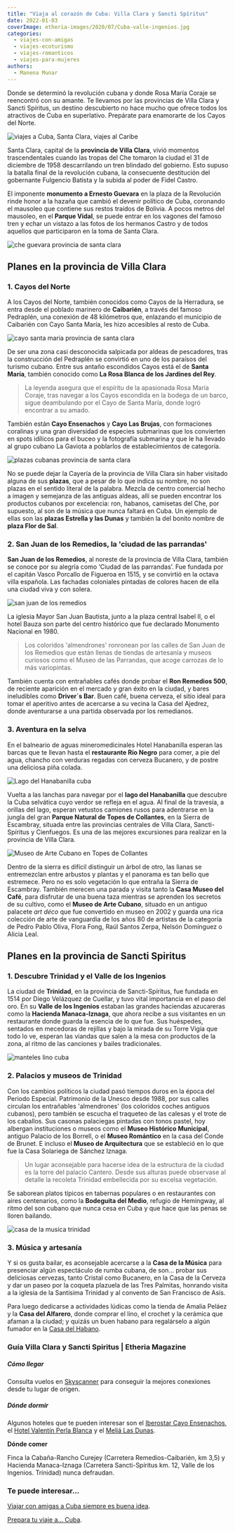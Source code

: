 ```yaml
---
title: "Viaja al corazón de Cuba: Villa Clara y Sancti Spíritus"
date: 2022-01-03
coverImage: etheria-images/2020/07/Cuba-valle-ingenios.jpg
categories: 
  - viajes-con-amigas
  - viajes-ecoturismo
  - viajes-romanticos
  - viajes-para-mujeres
authors: 
  - Manena Munar
---
```


Donde se determinó la revolución cubana y donde Rosa María Coraje se reencontró con su amante. Te llevamos por las provincias de Villa Clara y Sancti Spíritus, un destino descubierto no hace mucho que ofrece todos los atractivos de Cuba en superlativo. Prepárate para enamorarte de los Cayos del Norte.

![viajes a Cuba, Santa Clara, viajes al Caribe](etheria-images/2020/07/Cuba-valle-ingenios-900x565.jpg "Valle de los Ingenios, en la provincia de Sancti Spíritus.")

Santa Clara, capital de la **provincia de Villa Clara**, vivió momentos trascendentales 
cuando las tropas del Che tomaron la ciudad el 31 de diciembre de 1958 descarrilando un 
tren blindado del gobierno. Esto supuso la batalla final de la revolución cubana, la 
consecuente destitución del gobernante Fulgencio Batista y la subida al poder de Fidel 
Castro. 

El imponente **monumento a Ernesto Guevara** en la plaza de la Revolución rinde honor a 
la hazaña que cambió el devenir político de Cuba, coronando el mausoleo que contiene sus 
restos traídos de Bolivia. A pocos metros del mausoleo, en el **Parque Vidal**, se puede 
entrar en los vagones del famoso tren y echar un vistazo a las fotos de los hermanos 
Castro y de todos aquellos que participaron en la toma de Santa Clara. 

![che guevara provincia de santa clara](etheria-images/2020/07/santa-clara-che-900x614.jpg "Vagón-Museo del tren blindado en el Parque Vidal de Santa Clara.")

## Planes en la provincia de Villa Clara

### 1\. Cayos del Norte

A los Cayos del Norte, también conocidos como Cayos de la Herradura, se entra desde el 
poblado marinero de **Caibarién**, a través del famoso Pedraplén, una conexión de 48 
kilómetros que, enlazando el municipio de Caibarién con Cayo Santa María, les hizo 
accesibles al resto de Cuba. 

![cayo santa maria provincia de santa clara](etheria-images/2020/07/cuba-cayo-santa-maria-900x600.jpg "Flamencos en el cayo de Santa María.")

De ser una zona casi desconocida salpicada por aldeas de pescadores, tras la 
construcción del Pedraplén se convirtió en uno de los paraísos del turismo cubano. Entre 
sus antaño escondidos Cayos está el de **Santa María**, también conocido como **La Rosa 
Blanca de los Jardines del Rey**. 

> La leyenda asegura que el espíritu de la apasionada Rosa María Coraje, tras navegar a 
> los Cayos escondida en la bodega de un barco, sigue deambulando por el Cayo de Santa 
> María, donde logró encontrar a su amado. 

También están **Cayo Ensenachos** y **Cayo Las Brujas**, con formaciones coralinas y una 
gran diversidad de especies submarinas que los convierten en spots idílicos para el 
buceo y la fotografía submarina y que le ha llevado al grupo cubano La Gaviota a 
poblarlos de establecimientos de categoría. 

![plazas cubanas provincia de santa clara](etheria-images/2020/07/Santa-Clara-Cuba-plazas-900x600.jpg "El jolgorio está asegurado en las famosas plazas cubanas.")

No se puede dejar la Cayería de la provincia de Villa Clara sin haber visitado alguna de 
sus **plazas**, que a pesar de lo que indica su nombre, no son plazas en el sentido 
literal de la palabra. Mezcla de centro comercial hecho a imagen y semejanza de las 
antiguas aldeas, allí se pueden encontrar los productos cubanos por excelencia: ron, 
habanos, camisetas del Che, por supuesto, al son de la música que nunca faltará en Cuba. 
Un ejemplo de ellas son las **plazas Estrella y las Dunas** y también la del bonito 
nombre de **plaza Flor de Sal**. 

### 2\. San Juan de los Remedios, la 'ciudad de las parrandas'

**San Juan de los Remedios**, al noreste de la provincia de Villa Clara, también se 
conoce por su alegría como ‘Ciudad de las parrandas’. Fue fundada por el capitán Vasco 
Porcallo de Figueroa en 1515, y se convirtió en la octava villa española. Las fachadas 
coloniales pintadas de colores hacen de ella una ciudad viva y con solera. 

![san juan de los remedios](etheria-images/2020/07/Santa-Clara-san-juan-de-los-ingenios-900x581.jpg "San Juan de los Remedios o la 'Ciudad de las parrandas'.")

La iglesia Mayor San Juan Bautista, junto a la plaza central Isabel II, o el hotel Bauza 
son parte del centro histórico que fue declarado Monumento Nacional en 1980. 

> Los coloridos 'almendrones' ronronean por las calles de San Juan de los Remedios que 
> están llenas de tiendas de artesanía y museos curiosos como el Museo de las Parrandas, 
> que acoge carrozas de lo más variopintas. 

También cuenta con entrañables cafés donde probar el **Ron Remedios 500**, de reciente 
aparición en el mercado y gran éxito en la ciudad, y bares ineludibles como **Driver´s 
Bar**. Buen café, buena cerveza, el sitio ideal para tomar el aperitivo antes de 
acercarse a su vecina la Casa del Ajedrez, donde aventurarse a una partida observada por 
los remedianos. 

### 3\. Aventura en la selva

En el balneario de aguas mineromedicinales Hotel Hanabanilla esperan las barcas que te 
llevan hasta el **restaurante Río Negro** para comer, a pie del agua, chancho con 
verduras regadas con cerveza Bucanero, y de postre una deliciosa piña colada. 

![Lago del Hanabanilla cuba](etheria-images/2020/07/Santa-Clara-lago-habanilla-900x600.jpg "Lago del Hanabanilla.")

Vuelta a las lanchas para navegar por el **lago del Hanabanilla** que descubre la Cuba 
selvática cuyo verdor se refleja en el agua. Al final de la travesía, a orillas del 
lago, esperan vetustos camiones rusos para adentrarse en la jungla del gran **Parque 
Natural de Topes de Collantes**, en la Sierra de Escambray, situada entre las provincias 
centrales de Villa Clara, Sancti-Spíritus y Cienfuegos. Es una de las mejores 
excursiones para realizar en la provincia de Villa Clara. 

![Museo de Arte Cubano en Topes de Collantes](etheria-images/2020/07/Santa-Clara-Museo-arte-cubano-900x922.jpg "Museo de Arte Cubano en Topes de Collantes.")

Dentro de la sierra es difícil distinguir un árbol de otro, las lianas se entremezclan 
entre arbustos y plantas y el panorama es tan bello que estremece. Pero no es solo 
vegetación lo que entraña la Sierra de Escambray. También merecen una parada y visita 
tanto la **Casa Museo del Café**, para disfrutar de una buena taza mientras se aprenden 
los secretos de su cultivo, como el **Museo de Arte Cubano**, situado en un antiguo 
palacete _art déco_ que fue convertido en museo en 2002 y guarda una rica colección de 
arte de vanguardia de los años 80 de artistas de la categoría de Pedro Pablo Oliva, 
Flora Fong, Raúl Santos Zerpa, Nelsón Domínguez o Alicia Leal. 

## Planes en la provincia de Sancti Spiritus

### 1\. Descubre Trinidad y el Valle de los Ingenios

La ciudad de **Trinidad**, en la provincia de Sancti-Spíritus, fue fundada en 1514 por 
Diego Velázquez de Cuellar, y tuvo vital importancia en el paso del oro. En su **Valle 
de los Ingenios** estaban las grandes haciendas azucareras como la **Hacienda 
Manaca-Iznaga**, que ahora recibe a sus visitantes en un restaurante donde guarda la 
esencia de lo que fue. Sus huéspedes, sentados en mecedoras de rejillas y bajo la mirada 
de su Torre Vigía que todo lo ve, esperan las viandas que salen a la mesa con productos 
de la zona, al ritmo de las canciones y bailes tradicionales. 

![manteles lino cuba](etheria-images/2020/07/Trinidad-Cuba-Hacienda-Manaca-900x612.jpg "Manteles de lino a las puertas de la Hacienda Manaca-Iznaga.")

### 2\. Palacios y museos de Trinidad

Con los cambios políticos la ciudad pasó tiempos duros en la época del Periodo Especial. 
Patrimonio de la Unesco desde 1988, por sus calles circulan los entrañables 
'almendrones' (los coloridos coches antiguos cubanos), pero también se escucha el 
traqueteo de las calesas y el trote de los caballos. Sus casonas palaciegas pintadas con 
tonos pastel, hoy albergan instituciones o museos como el **Museo Histórico Municipal**, 
antiguo Palacio de los Borrell, o el **Museo Romántico** en la casa del Conde de Brunet. 
E incluso el **Museo de Arquitectura** que se estableció en lo que fue la Casa Solariega 
de Sánchez Iznaga. 

> Un lugar aconsejable para hacerse idea de la estructura de la ciudad es la torre del 
> palacio Cantero. Desde sus alturas puede observase al detalle la recoleta Trinidad 
> embellecida por su excelsa vegetación. 

Se saborean platos típicos en tabernas populares o en restaurantes con aires 
centenarios, como la **Bodeguita del Medio**, refugio de Hemingway, al ritmo del son 
cubano que nunca cesa en Cuba y que hace que las penas se lloren bailando. 

![casa de la musica trinidad](etheria-images/2020/07/Trinidad-Cuba-casa-Musica-900x600.jpg "Casa de la Música en Trinidad.")

### 3\. Música y artesanía

Y si os gusta bailar, es aconsejable acercarse a la **Casa de la Música** para 
presenciar algún espectáculo de rumba cubana, de son… probar sus deliciosas cervezas, 
tanto Cristal como Bucanero, en la Casa de la Cerveza y dar un paseo por la coqueta 
plazuela de las Tres Palmitas, honrando visita a la iglesia de la Santísima Trinidad y 
al convento de San Francisco de Asís. 

Para luego dedicarse a actividades lúdicas como la tienda de Amalia Peláez y la **Casa 
del Alfarero**, donde comprar el lino, el crochet y la cerámica que afaman a la ciudad; 
y quizás un buen habano para regalárselo a algún fumador en la [Casa del 
Habano](http://www.habanos.com/es/tag/trinidad/). 

### Guía Villa Clara y Sancti Spiritus | Etheria Magazine

##### Cómo llegar

Consulta vuelos en [Skyscanner](https://clk.tradedoubler.com/click?p=224466&a=3132464) 
para conseguir la mejores conexiones desde tu lugar de origen. 

##### Dónde dormir

Algunos hoteles que te pueden interesar son el [Iberostar Cayo 
Ensenachos](https://www.iberostar.com/hoteles/cayo-ensenachos/iberostar-ensenachos/), el [Hotel 
Valentín Perla Blanca](https://www.hotelvalentinperlablanca.com/) y el [Meliá Las 
Dunas](https://www.melia.com/es/hoteles/cuba/cayo-santa-maria/melia-las-dunas/index.htm). 

**Dónde comer** 

Finca la Cabaña-Rancho Curejey (Carretera Remedios-Caibarién, km 3,5) y Hacienda 
Manaca-Iznaga (Carretera Sancti-Spíritus km. 12, Valle de los Ingenios. Trinidad) nunca 
defraudan. 

### Te puede interesar...

[Viajar con amigas a Cuba siempre es buena 
idea](https://etheriamagazine.com/2019/01/25/viajar-con-amigas-a-cuba/). 

[Prepara tu viaje a… 
Cuba](https://etheriamagazine.com/2020/05/08/prepara-tu-viaje-a-cuba-libros-peliculas/).
